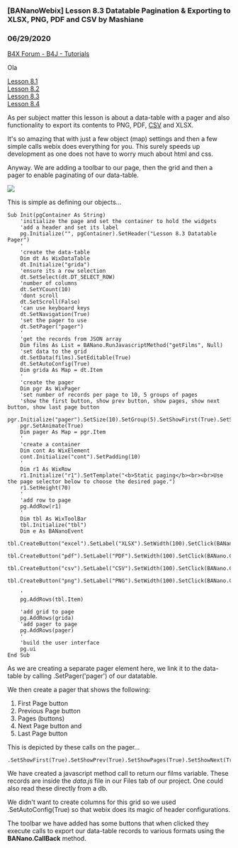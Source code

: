 ### [BANanoWebix] Lesson 8.3 Datatable Pagination & Exporting to XLSX, PNG, PDF and CSV by Mashiane
### 06/29/2020
[B4X Forum - B4J - Tutorials](https://www.b4x.com/android/forum/threads/107291/)

Ola  
  
[Lesson 8.1](https://www.b4x.com/android/forum/threads/bananowebix-lesson-8-1-the-datatable-datagrid.107035/)  
[Lesson 8.2](https://www.b4x.com/android/forum/threads/bananowebix-lesson-8-2-the-datatable-datagrid.107036/)  
[Lesson 8.3](https://www.b4x.com/android/forum/threads/bananowebix-lesson-8-3-datatable-pagination-exporting-to-xlsx-png-pdf-and-csv.107291/#content)  
[Lesson 8.4](https://www.b4x.com/android/forum/threads/bananowebix-lesson-8-4-enhanced-data-table.107351/#content)  
  
As per subject matter this lesson is about a data-table with a pager and also functionality to export its contents to PNG, PDF, [CSV](https://www.b4x.com/glossary/csv/) and XLSX.  
  
It's so amazing that with just a few object (map) settings and then a few simple calls webix does everything for you. This surely speeds up development as one does not have to worry much about html and css.  
  
Anyway. We are adding a toolbar to our page, then the grid and then a pager to enable paginating of our data-table.  
  
![](https://www.b4x.com/android/forum/attachments/81833)  
  
This is simple as defining our objects…  
  

```B4X
Sub Init(pgContainer As String)  
    'initialize the page and set the container to hold the widgets  
    'add a header and set its label  
    pg.Initialize("", pgContainer).SetHeader("Lesson 8.3 Datatable Pager")  
    '  
    'create the data-table  
    Dim dt As WixDataTable  
    dt.Initialize("grida")  
    'ensure its a row selection  
    dt.SetSelect(dt.DT_SELECT_ROW)  
    'number of columns  
    dt.SetYCount(10)  
    'dont scroll  
    dt.SetScroll(False)  
    'can use keyboard keys  
    dt.SetNavigation(True)  
    'set the pager to use  
    dt.SetPager("pager")  
    '  
    'get the records from JSON array  
    Dim films As List = BANano.RunJavascriptMethod("getFilms", Null)  
    'set data to the grid  
    dt.SetData(films).SetEditable(True)  
    dt.SetAutoConfig(True)  
    Dim grida As Map = dt.Item  
    '  
    'create the pager  
    Dim pgr As WixPager  
    'set number of records per page to 10, 5 groups of pages  
    'show the first button, show prev button, show pages, show next button, show last page button  
    pgr.Initialize("pager").SetSize(10).SetGroup(5).SetShowFirst(True).SetShowPrev(True).SetShowPages(True).SetShowNext(True).SetShowLast(True)  
    pgr.SetAnimate(True)  
    Dim pager As Map = pgr.Item  
    '  
    'create a container  
    Dim cont As WixElement  
    cont.Initialize("cont").SetPadding(10)  
    '  
    Dim r1 As WixRow  
    r1.Initialize("r1").SetTemplate("<b>Static paging</b><br><br>Use the page selector below to choose the desired page.")  
    r1.SetHeight(70)  
    '  
    'add row to page  
    pg.AddRow(r1)  
    '  
    Dim tbl As WixToolBar  
    tbl.Initialize("tbl")  
    Dim e As BANanoEvent  
    tbl.CreateButton("excel").SetLabel("XLSX").SetWidth(100).SetClick(BANano.CallBack(Me,"export_excel",Array(e))).Pop  
    tbl.CreateButton("pdf").SetLabel("PDF").SetWidth(100).SetClick(BANano.CallBack(Me,"export_pdf",Array(e))).Pop  
    tbl.CreateButton("csv").SetLabel("CSV").SetWidth(100).SetClick(BANano.CallBack(Me,"export_csv",Array(e))).Pop  
    tbl.CreateButton("png").SetLabel("PNG").SetWidth(100).SetClick(BANano.CallBack(Me,"export_png",Array(e))).Pop  
  
    '  
    pg.AddRows(tbl.Item)  
  
    'add grid to page  
    pg.AddRows(grida)  
    'add pager to page  
    pg.AddRows(pager)  
    '  
    'build the user interface  
    pg.ui  
End Sub
```

  
  
As we are creating a separate pager element here, we link it to the data-table by calling .SetPager('pager') of our datatable.  
  
We then create a pager that shows the following:  
  
1. First Page button  
2. Previous Page button  
3. Pages (buttons)  
4. Next Page button and  
5. Last Page button  
  
This is depicted by these calls on the pager…  
  

```B4X
.SetShowFirst(True).SetShowPrev(True).SetShowPages(True).SetShowNext(True).SetShowLast(True)
```

  
  
We have created a javascript method call to return our films variable. These records are inside the *data.js* file in our Files tab of our project. One could also read these directly from a db.  
  
We didn't want to create columns for this grid so we used .SetAutoConfig(True) so that webix does its magic of header configurations.  
  
The toolbar we have added has some buttons that when clicked they execute calls to export our data-table records to various formats using the **BANano.CallBack** method.